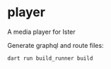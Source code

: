 # player

A media player for Ister

Generate graphql and route files:

```shell
dart run build_runner build
```